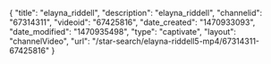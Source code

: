 {
    "title": "elayna_riddell",
    "description": "elayna_riddell",
    "channelid": "67314311",
    "videoid": "67425816",
    "date_created": "1470933093",
    "date_modified": "1470935498",
    "type": "captivate",
    "layout": "channelVideo",
    "url": "\/star-search\/elayna-riddell5-mp4\/67314311-67425816"
}
